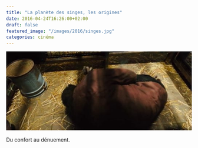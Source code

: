```yaml
---
title: "La planète des singes, les origines"
date: 2016-04-24T16:26:00+02:00
draft: false
featured_image: "/images/2016/singes.jpg"
categories: cinéma
---
```


![singes](/images/2016/singes.jpg)

Du confort au dénuement. 